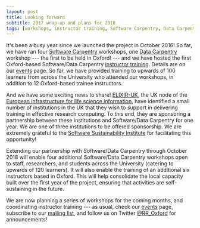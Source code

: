 ```yaml
---
layout: post
title: Looking forward
subtitle: 2017 wrap-up and plans for 2018
tags: [workshops, instructor training, Software Carpentry, Data Carpentry]
---
```


It's been a busy year since we launched the project in October 2016!
So far, we have ran four <a href="https://software-carpentry.org/"
target="_blank">Software Carpentry</a> workshops, one <a
href="http://datacarpentry.org/" target="_blank">Data Carpentry</a>
workshop --- the first to be held in Oxford! --- and we have hosted
the first Oxford-based Software/Data Carpentry <a
href="https://steve-crouch.github.io/2017-03-16-oxford-ttt/"
target="_blank">instructor training</a>. Details are on our <a
href="../events">events</a> page. So far, we have provided training to
upwards of 100 learners from across the University who attended our
workshops, in addition to 12 Oxford-based trainee instructors.

And we have some exciting news to share! <a
href="http://www.elixir-uk.org/" target="_blank">ELIXIR-UK</a>, the UK
node of the <a href="https://www.elixir-europe.org/"
target="_blank">European infrastructure for life science
information</a>, have identified a small number of institutions in the
UK that they wish to support in delivering training in effective
research computing. To this end, they are sponsoring a partnership
between these institutions and Software/Data Carpentry for one
year. We are one of three institutions to be offered sponsorship. We
are extremely grateful to the <a href="https://www.software.ac.uk/"
target="_blank">Software Sustainability Institute</a> for facilitating
this opportunity!

Extending our partnership with Software/Data Carpentry through October
2018 will enable four additional Software/Data Carpentry workshops
open to staff, researchers, and students across the University
(catering to upwards of 120 learners). It will also enable the
training of an additional six instructors based in Oxford. This will
help consolidate the local capacity built over the first year of the
project, ensuring that activities are self-sustaining in the future.

We are now planning a series of workshops for the coming months, and
coordinating instructor training --- as usual, check our <a
href="../events">events</a> page, subscribe to our [mailing
list](https://web.maillist.ox.ac.uk/ox/info/rroxford), and follow us
on Twitter [@RR_Oxford](https://twitter.com/RR_Oxford) for
announcements!